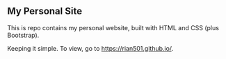 ## My Personal Site

This is repo contains my personal website, built with HTML and CSS (plus Bootstrap). 

Keeping it simple. To view, go to https://rian501.github.io/.

